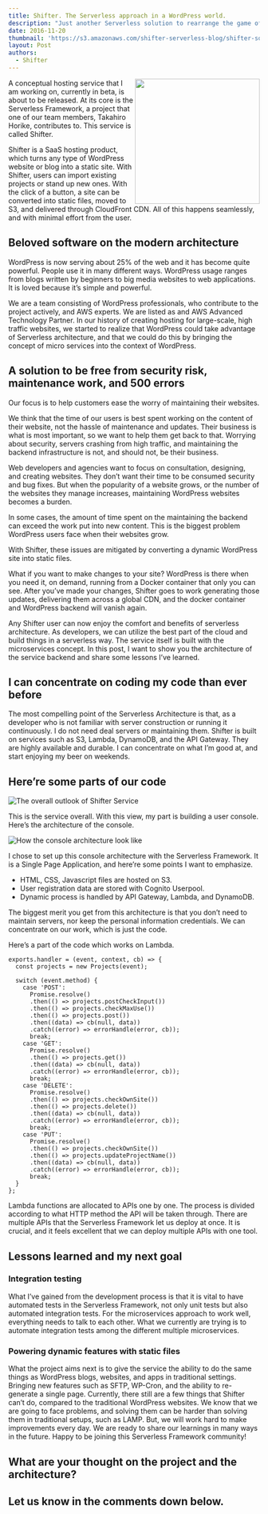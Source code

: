 ```yaml
---
title: Shifter. The Serverless approach in a WordPress world.
description: "Just another Serverless solution to rearrange the game of hosting WordPress. Shifter makes WordPress blogs and websites into static files on Amazon S3 and delivers them through CFn."
date: 2016-11-20
thumbnail: 'https://s3.amazonaws.com/shifter-serverless-blog/shifter-square.png'
layout: Post
authors:
  - Shifter
---
```


<img align="right" width="250" height="250" src="https://s3.amazonaws.com/shifter-serverless-blog/shifter-square.png">

A conceptual hosting service that I am working on, currently in beta, is about to be released. At its core is the Serverless Framework, a project that one of our team members, Takahiro Horike, contributes to. This service is called Shifter.

Shifter is a SaaS hosting product, which turns any type of WordPress website or blog into a static site. With Shifter, users can import existing projects or stand up new ones. With the click of a button, a site can be converted into static files, moved to S3, and delivered through CloudFront CDN. All of this happens seamlessly, and with minimal effort from the user. 

## Beloved software on the modern architecture

WordPress is now serving about 25% of the web and it has become quite powerful. People use it in many different ways. WordPress usage ranges from blogs written by beginners to big media websites to web applications. It is loved because it’s simple and powerful.

We are a team consisting of WordPress professionals, who contribute to the project actively, and AWS experts. We are listed as and AWS Advanced Technology Partner. In our history of creating hosting for large-scale, high traffic websites, we started to realize that WordPress could take advantage of Serverless architecture, and that we could do this by bringing the concept of micro services into the context of WordPress.

## A solution to be free from security risk, maintenance work, and 500 errors

Our focus is to help customers ease the worry of maintaining their websites.

We think that the time of our users is best spent working on the content of their website, not the hassle of maintenance and updates. Their business is what is most important, so we want to help them get back to that. Worrying about security, servers crashing from high traffic, and maintaining the backend infrastructure is not, and should not, be their business.

Web developers and agencies want to focus on consultation, designing, and creating websites. They don’t want their time to be consumed security and bug fixes. But when the popularity of a website grows, or the number of the websites they manage increases, maintaining WordPress websites becomes a burden. 

In some cases, the amount of time spent on the maintaining the backend can exceed the work put into new content. This is the biggest problem WordPress users face when their websites grow.

With Shifter, these issues are mitigated by converting a dynamic WordPress site into static files. 

What if you want to make changes to your site? WordPress is there when you need it, on demand, running from a Docker container that only you can see. After you’ve made your changes, Shifter goes to work generating those updates, delivering them across a global CDN, and the docker container and WordPress backend will vanish again. 

Any Shifter user can now enjoy the comfort and benefits of serverless architecture. As developers, we can utilize the best part of the cloud and build things in a serverless way. The service itself is built with the microservices concept. In this post, I want to show you the architecture of the service backend and share some lessons I’ve learned.


## I can concentrate on coding my code than ever before

The most compelling point of the Serverless Architecture is that, as a developer who is not familiar with server construction or running it continuously. I do not need deal servers or maintaining them. Shifter is built on services such as S3, Lambda, DynamoDB, and the API Gateway. They are highly available and durable. I can concentrate on what I’m good at, and start enjoying my beer on weekends.

## Here’re some parts of our code

![The overall outlook of Shifter Service](https://s3.amazonaws.com/shifter-serverless-blog/sitegenerator.png "The overall outlook of Shifter Service")

This is the service overall. With this view, my part is building a user console. Here’s the architecture of the console.

![How the console architecture look like](https://s3.amazonaws.com/shifter-serverless-blog/dashboard.png "How the console architecture look like")

I chose to set up this console architecture with the Serverless Framework. It is a Single Page Application, and here’re some points I want to emphasize.

- HTML, CSS, Javascript files are hosted on S3.
- User registration data are stored with Cognito Userpool.
- Dynamic process is handled by API Gateway, Lambda, and DynamoDB.

The biggest merit you get from this architecture is that you don’t need to maintain servers, nor keep the personal information credentials. We can concentrate on our work, which is just the code.

Here’s a part of the code which works on Lambda.

```
exports.handler = (event, context, cb) => {
  const projects = new Projects(event);

  switch (event.method) {
    case 'POST':
      Promise.resolve()
      .then(() => projects.postCheckInput())
      .then(() => projects.checkMaxUse())
      .then(() => projects.post())
      .then((data) => cb(null, data))
      .catch((error) => errorHandle(error, cb));
      break;
    case 'GET':
      Promise.resolve()
      .then(() => projects.get())
      .then((data) => cb(null, data))
      .catch((error) => errorHandle(error, cb));     
      break;
    case 'DELETE':
      Promise.resolve()
      .then(() => projects.checkOwnSite())
      .then(() => projects.delete())
      .then((data) => cb(null, data))
      .catch((error) => errorHandle(error, cb));
      break;
    case 'PUT':
      Promise.resolve()
      .then(() => projects.checkOwnSite())
      .then(() => projects.updateProjectName())
      .then((data) => cb(null, data))
      .catch((error) => errorHandle(error, cb));
      break;
  }
};
```

Lambda functions are allocated to APIs one by one. The process is divided according to what HTTP method the API will be taken through. There are multiple APIs that the Serverless Framework let us deploy at once. It is crucial, and it feels excellent that we can deploy multiple APIs with one tool.

## Lessons learned and my next goal

### Integration testing

What I’ve gained from the development process is that it is vital to have automated tests in the Serverless Framework, not only unit tests but also automated integration tests. For the microservices approach to work well, everything needs to talk to each other. What we currently are trying is to automate integration tests among the different multiple microservices.

### Powering dynamic features with static files

What the project aims next is to give the service the ability to do the same things as WordPress blogs, websites, and apps in traditional settings. Bringing new features such as SFTP, WP-Cron, and the ability to re-generate a single page. Currently, there still are a few things that Shifter can’t do, compared to the traditional WordPress websites. We know that we are going to face problems, and solving them can be harder than solving them in traditional setups, such as LAMP. But, we will work hard to make improvements every day. We are ready to share our learnings in many ways in the future. Happy to be joining this Serverless Framework community!

## What are your thought on the project and the architecture?

## Let us know in the comments down below.
